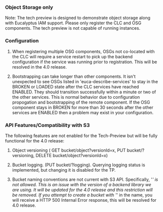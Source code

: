 ### Object Storage only ###

Note: The tech preview is designed to demonstrate object storage along with Eucalyptus IAM support. Please only register the CLC and OSG components. The tech preview is not capable of running instances.

### Configuration
1. When registering multiple OSG components, OSGs not co-located with the CLC will require a service restart to pick up the backend configuration if the service was running prior to registration. This will be resolved in the 4.0 release.

2. Bootstrapping can take longer than other components. It isn't unexpected to see OSGs listed in 'euca-describe-services' to stay in the BROKEN or LOADED state after the CLC services have reached ENABLED. They should transition successfully within a minute or two of the other services. This is normal behavior due to configuration propogation and bootstrapping of the remote component. If the OSG component stays in BROKEN for more than 30 seconds after the other services are ENABLED then a problem may exist in your configuration.

### API Features/Compatibility with S3

The following features are not enabled for the Tech-Preview but will be fully functional for the 4.0 release:

1. Object versioning ( GET bucket/object?versionId=x, PUT bucket/?versioning, DELETE bucket/object?versionId=x)

2. Bucket logging. (PUT bucket/?logging). Querying logging status is implemented, but changing it is disabled for the TP.

3. Bucket naming conventions are not current with S3 API. Specifically, '_' is not allowed. This is an issue with the version of a backend library we are using. It will be updated for the 4.0 release and this restriction will be removed. If you attempt to create a bucket with '_' in the name, you will receive a HTTP 500 Internal Error response, this will be resolved for 4.0 release.

